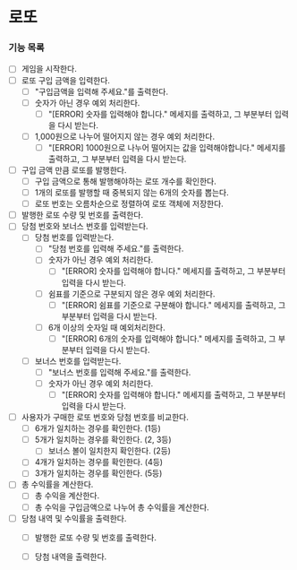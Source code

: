 로또
====

### 기능 목록
- [ ] 게임을 시작한다.
- [ ] 로또 구입 금액을 입력한다.
  - [ ] "구입금액을 입력해 주세요."를 출력한다.
  - [ ] 숫자가 아닌 경우 예외 처리한다.
    - [ ] "[ERROR] 숫자를 입력해야 합니다." 메세지를 출력하고, 그 부분부터 입력을 다시 받는다.
  - [ ] 1,000원으로 나누어 떨어지지 않는 경우 예외 처리한다.
    - [ ] "[ERROR] 1000원으로 나누어 떨어지는 값을 입력해야합니다." 메세지를 출력하고, 그 부분부터 입력을 다시 받는다.
- [ ] 구입 금액 만큼 로또를 발행한다.
  - [ ] 구입 금액으로 통해 발행해야하는 로또 개수를 확인한다.
  - [ ] 1개의 로또를 발행할 때 중복되지 않는 6개의 숫자를 뽑는다.
  - [ ] 로또 번호는 오름차순으로 정렬하여 로또 객체에 저장한다.
- [ ] 발행한 로또 수량 및 번호를 출력한다.
- [ ] 당첨 번호와 보너스 번호를 입력받는다.
  - [ ] 당첨 번호를 입력받는다. 
    - [ ] "당첨 번호를 입력해 주세요."를 출력한다.
    - [ ] 숫자가 아닌 경우 예외 처리한다.
        - [ ] "[ERROR] 숫자를 입력해야 합니다." 메세지를 출력하고, 그 부분부터 입력을 다시 받는다.
    - [ ] 쉼표를 기준으로 구분되지 않은 경우 예외 처리한다.
      - [ ] "[ERROR] 쉼표를 기준으로 구분해야 합니다." 메세지를 출력하고, 그 부분부터 입력을 다시 받는다.
    - [ ] 6개 이상의 숫자일 때 예외처리한다. 
      - [ ] "[ERROR] 6개의 숫자를 입력해야 합니다." 메세지를 출력하고, 그 부분부터 입력을 다시 받는다.
  - [ ] 보너스 번호를 입력받는다.
    - [ ] "보너스 번호를 입력해 주세요."를 출력한다.
    - [ ] 숫자가 아닌 경우 예외 처리한다.
      - [ ] "[ERROR] 숫자를 입력해야 합니다." 메세지를 출력하고, 그 부분부터 입력을 다시 받는다.
- [ ] 사용자가 구매한 로또 번호와 당첨 번호를 비교한다.
  - [ ] 6개가 일치하는 경우를 확인한다. (1등)
  - [ ] 5개가 일치하는 경우를 확인한다. (2, 3등)
    - [ ] 보너스 볼이 일치한지 확인한다. (2등)
  - [ ] 4개가 일치하는 경우를 확인한다. (4등)
  - [ ] 3개가 일치하는 경우를 확인한다. (5등)
- [ ] 총 수익률을 계산한다.
  - [ ] 총 수익을 계산한다.
  - [ ] 총 수익을 구입금액으로 나누어 총 수익률을 계산한다. 
- [ ] 당첨 내역 및 수익률을 출력한다.
  - [ ] 발행한 로또 수량 및 번호를 출력한다.
  - [ ] 당첨 내역을 출력한다.

  